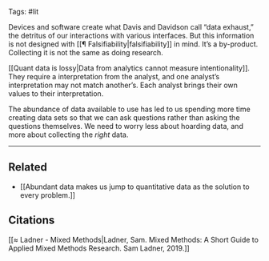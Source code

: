 Tags: #lit 

Devices and software create what Davis and Davidson call “data exhaust,” the detritus of our interactions with various interfaces. But this information is not designed with [[¶ Falsifiability|falsifiability]] in mind. It’s a by-product. Collecting it is not the same as doing research. 

[[Quant data is lossy|Data from analytics cannot measure intentionality]]. They require a interpretation from the analyst, and one analyst’s interpretation may not match another’s. Each analyst brings their own values to their interpretation. 

The abundance of data available to use has led to us spending more time creating data sets so that we can ask questions rather than asking the questions themselves. We need to worry less about hoarding data, and more about collecting the *right* data.

---
## Related
- [[Abundant data makes us jump to quantitative data as the solution to every problem.]]

## Citations
[[≈ Ladner - Mixed Methods|Ladner, Sam. Mixed Methods: A Short Guide to Applied Mixed Methods Research. Sam Ladner, 2019.]]
